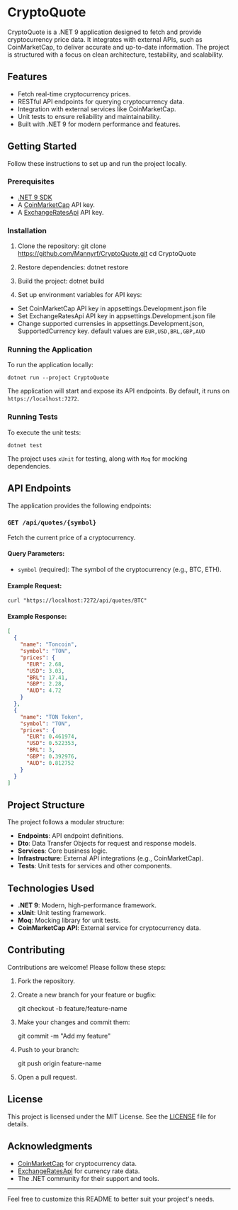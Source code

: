 # CryptoQuote

CryptoQuote is a .NET 9 application designed to fetch and provide cryptocurrency price data. It integrates with external APIs, such as CoinMarketCap, to deliver accurate and up-to-date information. The project is structured with a focus on clean architecture, testability, and scalability.

## Features

- Fetch real-time cryptocurrency prices.
- RESTful API endpoints for querying cryptocurrency data.
- Integration with external services like CoinMarketCap.
- Unit tests to ensure reliability and maintainability.
- Built with .NET 9 for modern performance and features.

## Getting Started

Follow these instructions to set up and run the project locally.

### Prerequisites

- [.NET 9 SDK](https://dotnet.microsoft.com/download/dotnet/9.0)
- A [CoinMarketCap](https://pro.coinmarketcap.com/account) API key.
- A [ExchangeRatesApi](https://manage.exchangeratesapi.io/) API key.

### Installation

1. Clone the repository:
   git clone https://github.com/Mannyrf/CryptoQuote.git cd CryptoQuote

2. Restore dependencies:
	dotnet restore
 
3. Build the project:
	dotnet build

4. Set up environment variables for API keys:
- Set CoinMarketCap API key in appsettings.Development.json file
- Set ExchangeRatesApi API key in appsettings.Development.json file
- Change supported currensies in appsettings.Development.json, SupportedCurrency key. default values are
`EUR,USD,BRL,GBP,AUD`
    
### Running the Application

To run the application locally:

	dotnet run --project CryptoQuote

The application will start and expose its API endpoints. By default, it runs on `https://localhost:7272`.

### Running Tests

To execute the unit tests:

	dotnet test

The project uses `xUnit` for testing, along with `Moq` for mocking dependencies.

## API Endpoints

The application provides the following endpoints:

### `GET /api/quotes/{symbol}`
Fetch the current price of a cryptocurrency.

#### Query Parameters:
- `symbol` (required): The symbol of the cryptocurrency (e.g., BTC, ETH).

#### Example Request:

    curl "https://localhost:7272/api/quotes/BTC"

#### Example Response:

```json
[
  {
    "name": "Toncoin",
    "symbol": "TON",
    "prices": {
      "EUR": 2.68,
      "USD": 3.03,
      "BRL": 17.41,
      "GBP": 2.28,
      "AUD": 4.72
    }
  },
  {
    "name": "TON Token",
    "symbol": "TON",
    "prices": {
      "EUR": 0.461974,
      "USD": 0.522353,
      "BRL": 3,
      "GBP": 0.392976,
      "AUD": 0.812752
    }
  }
]
```

## Project Structure

The project follows a modular structure:

- **Endpoints**: API endpoint definitions.
- **Dto**: Data Transfer Objects for request and response models.
- **Services**: Core business logic.
- **Infrastructure**: External API integrations (e.g., CoinMarketCap).
- **Tests**: Unit tests for services and other components.

## Technologies Used

- **.NET 9**: Modern, high-performance framework.
- **xUnit**: Unit testing framework.
- **Moq**: Mocking library for unit tests.
- **CoinMarketCap API**: External service for cryptocurrency data.

## Contributing

Contributions are welcome! Please follow these steps:

1. Fork the repository.
2. Create a new branch for your feature or bugfix:
   
	git checkout -b feature/feature-name

3. Make your changes and commit them:
   
	git commit -m "Add my feature"
      
4. Push to your branch:
   
	git push origin feature-name

5. Open a pull request.

## License

This project is licensed under the MIT License. See the [LICENSE](LICENSE) file for details.

## Acknowledgments

- [CoinMarketCap](https://coinmarketcap.com/) for cryptocurrency data.
- [ExchangeRatesApi](https://exchangeratesapi.io/) for currency rate data.
- The .NET community for their support and tools.

---

Feel free to customize this README to better suit your project's needs.

